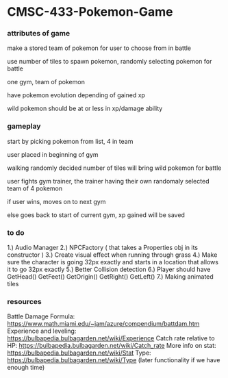 # CMSC-433-Pokemon-Game

### attributes of game

make a stored team of pokemon for user to choose from in battle

use number of tiles to spawn pokemon, randomly selecting pokemon for battle

one gym, team of pokemon

have pokemon evolution depending of gained xp

wild pokemon should be at or less in xp/damage ability

### gameplay

start by picking pokemon from list, 4 in team

user placed in beginning of gym

walking randomly decided number of tiles will bring wild pokemon for battle

user fights gym trainer, the trainer having their own randomaly selected team of 4 pokemon

if user wins, moves on to next gym

else goes back to start of current gym, xp gained will be saved

### to do
1.) Audio Manager
2.) NPCFactory ( that takes a Properties obj in its constructor )
3.) Create visual effect when running through grass
4.) Make sure the character is going 32px exactly and starts in a location that allows it to go 32px exactly
5.) Better Collision detection
6.) Player should have GetHead() GetFeet() GetOrigin() GetRight() GetLeft()
7.) Making animated tiles


### resources
Battle Damage Formula: https://www.math.miami.edu/~jam/azure/compendium/battdam.htm
Experience and leveling: https://bulbapedia.bulbagarden.net/wiki/Experience
Catch rate relative to HP: https://bulbapedia.bulbagarden.net/wiki/Catch_rate
More info on stat: https://bulbapedia.bulbagarden.net/wiki/Stat
Type: https://bulbapedia.bulbagarden.net/wiki/Type (later functionality if we have enough time)
